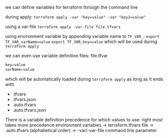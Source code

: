 we can define variables for terraform through the command line

during apply:
`terraform apply -var "key=value" -var "key2=value"`

using a var-file
`terraform apply -var-file file.tfvars`

using environment variable by appending variable name to `TF_VAR_`:
`export TF_VAR_varName=value`
`export TF_VAR_key=value`
which will be used during `terraform apply`

we can even use variable definition files:
file.tfvar
```tfvars
key=value
varName=value
```
which will be automatically loaded during `terraform apply` as long as it ends with
- .tfvars
- .tfvars.json
- .auto.tfvars
- .auto.tfvars.json

There is a variable definition precedence for which values to use:
right most takes more precedence
environment variables -> terraform.tfvars file -> .auto.tfvars (alphabetical order) -> -var/-var-file command line parameter

